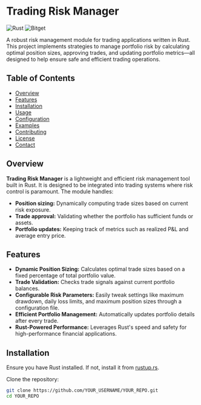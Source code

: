 # Trading Risk Manager
![Rust](https://img.shields.io/badge/Rust-4169E1?style=flat&logo=rust&logoColor=white)
![Bitget](https://img.shields.io/badge/Bitget-FF0000?style=flat&logo=bitget&logoColor=white)

A robust risk management module for trading applications written in Rust. This project implements strategies to manage portfolio risk by calculating optimal position sizes, approving trades, and updating portfolio metrics—all designed to help ensure safe and efficient trading operations.

## Table of Contents
- [Overview](#overview)
- [Features](#features)
- [Installation](#installation)
- [Usage](#usage)
- [Configuration](#configuration)
- [Examples](#examples)
- [Contributing](#contributing)
- [License](#license)
- [Contact](#contact)

## Overview
**Trading Risk Manager** is a lightweight and efficient risk management tool built in Rust. It is designed to be integrated into trading systems where risk control is paramount. The module handles:
- **Position sizing:** Dynamically computing trade sizes based on current risk exposure.
- **Trade approval:** Validating whether the portfolio has sufficient funds or assets.
- **Portfolio updates:** Keeping track of metrics such as realized P&L and average entry price.

## Features
- **Dynamic Position Sizing:** Calculates optimal trade sizes based on a fixed percentage of total portfolio value.
- **Trade Validation:** Checks trade signals against current portfolio balances.
- **Configurable Risk Parameters:** Easily tweak settings like maximum drawdown, daily loss limits, and maximum position sizes through a configuration file.
- **Efficient Portfolio Management:** Automatically updates portfolio details after every trade.
- **Rust-Powered Performance:** Leverages Rust's speed and safety for high-performance financial applications.

## Installation
Ensure you have Rust installed. If not, install it from [rustup.rs](https://rustup.rs).

Clone the repository:
```bash
git clone https://github.com/YOUR_USERNAME/YOUR_REPO.git
cd YOUR_REPO

